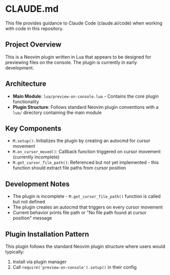 # CLAUDE.md

This file provides guidance to Claude Code (claude.ai/code) when working with code in this repository.

## Project Overview

This is a Neovim plugin written in Lua that appears to be designed for previewing files on the console. The plugin is currently in early development.

## Architecture

- **Main Module**: `lua/preview-on-console.lua` - Contains the core plugin functionality
- **Plugin Structure**: Follows standard Neovim plugin conventions with a `lua/` directory containing the main module

## Key Components

- `M.setup()`: Initializes the plugin by creating an autocmd for cursor movement
- `M.on_cursor_moved()`: Callback function triggered on cursor movement (currently incomplete)
- `M.get_cursor_file_path()`: Referenced but not yet implemented - this function should extract file paths from cursor position

## Development Notes

- The plugin is incomplete - `M.get_cursor_file_path()` function is called but not defined
- The plugin creates an autocmd that triggers on every cursor movement
- Current behavior prints file path or "No file path found at cursor position" message

## Plugin Installation Pattern

This plugin follows the standard Neovim plugin structure where users would typically:
1. Install via plugin manager 
2. Call `require('preview-on-console').setup()` in their config